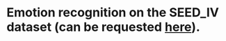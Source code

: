 # Emotion recognition on the SEED_IV dataset (can be requested [here](http://https://bcmi.sjtu.edu.cn/~seed/seed-iv.html "here")).
